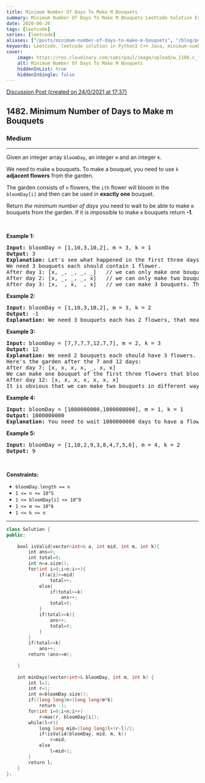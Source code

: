 ```yaml
---
title: Minimum Number Of Days To Make M Bouquets
summary: Minimum Number Of Days To Make M Bouquets LeetCode Solution Explained
date: 2020-06-20
tags: [leetcode]
series: [leetcode]
aliases: ["/posts/minimum-number-of-days-to-make-m-bouquets", "/blog/posts/minimum-number-of-days-to-make-m-bouquets", "/minimum-number-of-days-to-make-m-bouquets"]
keywords: LeetCode, leetcode solution in Python3 C++ Java, minimum-number-of-days-to-make-m-bouquets solution
cover:
    image: https://res.cloudinary.com/samirpaul/image/upload/w_1100,c_fit,co_rgb:FFFFFF,l_text:Arial_70_bold:Minimum Number Of Days To Make M Bouquets/problem-solving.webp
    alt: Minimum Number Of Days To Make M Bouquets
    hiddenInList: true
    hiddenInSingle: false
---
```



[Discussion Post (created on 24/0/2021 at 17:37)](https://leetcode.com/problems/minimum-number-of-days-to-make-m-bouquets/discuss/1032789/Simple-Binary-Search-C%2B%2B)  
<h2>1482. Minimum Number of Days to Make m Bouquets</h2><h3>Medium</h3><hr><div><p>Given an integer array <code>bloomDay</code>, an integer <code>m</code> and an integer <code>k</code>.</p>

<p>We need to make <code>m</code>&nbsp;bouquets. To make a bouquet,&nbsp;you need to use <code>k</code> <strong>adjacent flowers</strong> from the garden.</p>

<p>The garden consists of <code>n</code> flowers, the <code>ith</code> flower will bloom in the <code>bloomDay[i]</code>&nbsp;and then can be used in&nbsp;<strong>exactly one</strong> bouquet.</p>

<p>Return <em>the minimum number of days</em> you need to wait to be able to make <code>m</code> bouquets from the garden. If it is impossible to make <code>m</code> bouquets return <strong>-1</strong>.</p>

<p>&nbsp;</p>
<p><strong>Example 1:</strong></p>

<pre><strong>Input:</strong> bloomDay = [1,10,3,10,2], m = 3, k = 1
<strong>Output:</strong> 3
<strong>Explanation:</strong> Let's see what happened in the first three days. x means flower bloomed and _ means flower didn't bloom in the garden.
We need 3 bouquets each should contain 1 flower.
After day 1: [x, _, _, _, _]   // we can only make one bouquet.
After day 2: [x, _, _, _, x]   // we can only make two bouquets.
After day 3: [x, _, x, _, x]   // we can make 3 bouquets. The answer is 3.
</pre>

<p><strong>Example 2:</strong></p>

<pre><strong>Input:</strong> bloomDay = [1,10,3,10,2], m = 3, k = 2
<strong>Output:</strong> -1
<strong>Explanation:</strong> We need 3 bouquets each has 2 flowers, that means we need 6 flowers. We only have 5 flowers so it is impossible to get the needed bouquets and we return -1.
</pre>

<p><strong>Example 3:</strong></p>

<pre><strong>Input:</strong> bloomDay = [7,7,7,7,12,7,7], m = 2, k = 3
<strong>Output:</strong> 12
<strong>Explanation:</strong> We need 2 bouquets each should have 3 flowers.
Here's the garden after the 7 and 12 days:
After day 7: [x, x, x, x, _, x, x]
We can make one bouquet of the first three flowers that bloomed. We cannot make another bouquet from the last three flowers that bloomed because they are not adjacent.
After day 12: [x, x, x, x, x, x, x]
It is obvious that we can make two bouquets in different ways.
</pre>

<p><strong>Example 4:</strong></p>

<pre><strong>Input:</strong> bloomDay = [1000000000,1000000000], m = 1, k = 1
<strong>Output:</strong> 1000000000
<strong>Explanation:</strong> You need to wait 1000000000 days to have a flower ready for a bouquet.
</pre>

<p><strong>Example 5:</strong></p>

<pre><strong>Input:</strong> bloomDay = [1,10,2,9,3,8,4,7,5,6], m = 4, k = 2
<strong>Output:</strong> 9
</pre>

<p>&nbsp;</p>
<p><strong>Constraints:</strong></p>

<ul>
	<li><code>bloomDay.length == n</code></li>
	<li><code>1 &lt;= n &lt;= 10^5</code></li>
	<li><code>1 &lt;= bloomDay[i] &lt;= 10^9</code></li>
	<li><code>1 &lt;= m &lt;= 10^6</code></li>
	<li><code>1 &lt;= k &lt;= n</code></li>
</ul></div>

---




```cpp
class Solution {
public:
    
    bool isValid(vector<int>& a, int mid, int m, int k){
        int ans=0;
        int total=0;
        int n=a.size();
        for(int i=0;i<n;i++){
            if(a[i]<=mid)
                total++;
            else{
                if(total>=k)
                    ans++;
                total=0;
            }
            if(total>=k){
                ans++;
                total=0;
            }
        }
        if(total>=k)
            ans++;
        return (ans>=m);
        
    }
    
    int minDays(vector<int>& bloomDay, int m, int k) {
        int l=1;
        int r=1;
        int n=bloomDay.size();
        if((long long)n<(long long)m*k)
            return -1;
        for(int i=0;i<n;i++)
            r=max(r, bloomDay[i]);
        while(l<r){
            long long mid=(long long)l+(r-l)/2;
            if(isValid(bloomDay, mid, m, k))
                r=mid;
            else
                l=mid+1;
        }
        return l;
    }
};

```
